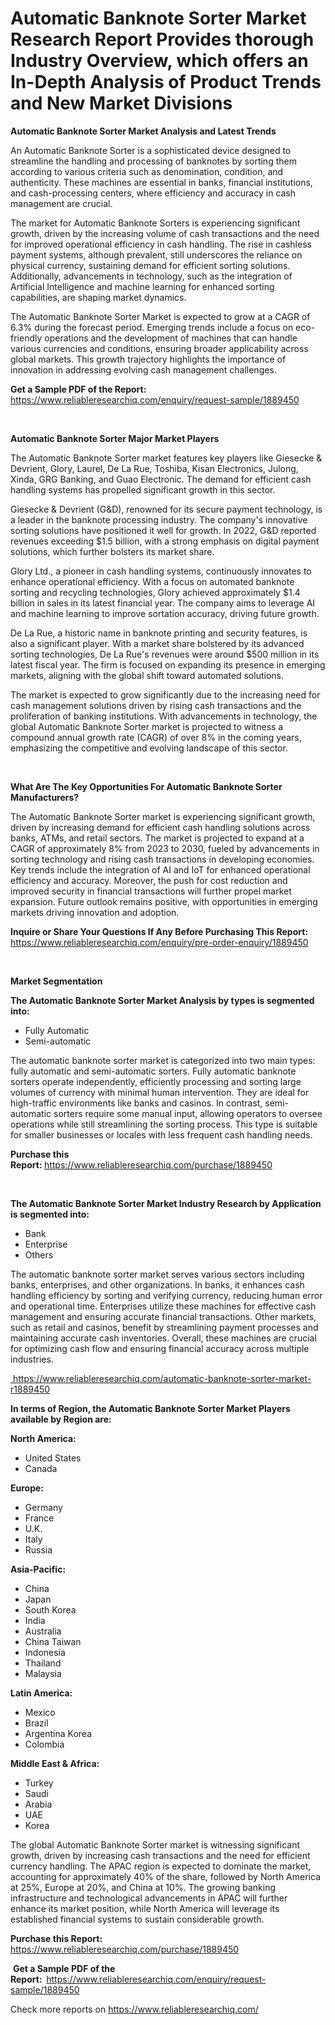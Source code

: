 <p><h1>Automatic Banknote Sorter Market Research Report Provides thorough Industry Overview, which offers an In-Depth Analysis of Product Trends and New Market Divisions</h1></p><p><strong>Automatic Banknote Sorter Market Analysis and Latest Trends</strong></p>
<p><p>An Automatic Banknote Sorter is a sophisticated device designed to streamline the handling and processing of banknotes by sorting them according to various criteria such as denomination, condition, and authenticity. These machines are essential in banks, financial institutions, and cash-processing centers, where efficiency and accuracy in cash management are crucial.</p><p>The market for Automatic Banknote Sorters is experiencing significant growth, driven by the increasing volume of cash transactions and the need for improved operational efficiency in cash handling. The rise in cashless payment systems, although prevalent, still underscores the reliance on physical currency, sustaining demand for efficient sorting solutions. Additionally, advancements in technology, such as the integration of Artificial Intelligence and machine learning for enhanced sorting capabilities, are shaping market dynamics.</p><p>The Automatic Banknote Sorter Market is expected to grow at a CAGR of 6.3% during the forecast period. Emerging trends include a focus on eco-friendly operations and the development of machines that can handle various currencies and conditions, ensuring broader applicability across global markets. This growth trajectory highlights the importance of innovation in addressing evolving cash management challenges.</p></p>
<p><strong>Get a Sample PDF of the Report:&nbsp;</strong> <a href="https://www.reliableresearchiq.com/enquiry/request-sample/1889450?utm_campaign=2291&utm_medium=2&utm_source=Github&utm_content=ia&utm_term=28032025&utm_id=automatic-banknote-sorter">https://www.reliableresearchiq.com/enquiry/request-sample/1889450</a></p>
<p>&nbsp;</p>
<p><strong>Automatic Banknote Sorter Major Market Players</strong></p>
<p><p>The Automatic Banknote Sorter market features key players like Giesecke & Devrient, Glory, Laurel, De La Rue, Toshiba, Kisan Electronics, Julong, Xinda, GRG Banking, and Guao Electronic. The demand for efficient cash handling systems has propelled significant growth in this sector.</p><p>Giesecke & Devrient (G&D), renowned for its secure payment technology, is a leader in the banknote processing industry. The company's innovative sorting solutions have positioned it well for growth. In 2022, G&D reported revenues exceeding $1.5 billion, with a strong emphasis on digital payment solutions, which further bolsters its market share.</p><p>Glory Ltd., a pioneer in cash handling systems, continuously innovates to enhance operational efficiency. With a focus on automated banknote sorting and recycling technologies, Glory achieved approximately $1.4 billion in sales in its latest financial year. The company aims to leverage AI and machine learning to improve sortation accuracy, driving future growth.</p><p>De La Rue, a historic name in banknote printing and security features, is also a significant player. With a market share bolstered by its advanced sorting technologies, De La Rue's revenues were around $500 million in its latest fiscal year. The firm is focused on expanding its presence in emerging markets, aligning with the global shift toward automated solutions.</p><p>The market is expected to grow significantly due to the increasing need for cash management solutions driven by rising cash transactions and the proliferation of banking institutions. With advancements in technology, the global Automatic Banknote Sorter market is projected to witness a compound annual growth rate (CAGR) of over 8% in the coming years, emphasizing the competitive and evolving landscape of this sector.</p></p>
<p>&nbsp;</p>
<p><strong>What Are The Key Opportunities For Automatic Banknote Sorter Manufacturers?</strong></p>
<p><p>The Automatic Banknote Sorter market is experiencing significant growth, driven by increasing demand for efficient cash handling solutions across banks, ATMs, and retail sectors. The market is projected to expand at a CAGR of approximately 8% from 2023 to 2030, fueled by advancements in sorting technology and rising cash transactions in developing economies. Key trends include the integration of AI and IoT for enhanced operational efficiency and accuracy. Moreover, the push for cost reduction and improved security in financial transactions will further propel market expansion. Future outlook remains positive, with opportunities in emerging markets driving innovation and adoption.</p></p>
<p><strong>Inquire or Share Your Questions If Any Before Purchasing This Report:</strong> <a href="https://www.reliableresearchiq.com/enquiry/pre-order-enquiry/1889450?utm_campaign=2291&utm_medium=2&utm_source=Github&utm_content=ia&utm_term=28032025&utm_id=automatic-banknote-sorter">https://www.reliableresearchiq.com/enquiry/pre-order-enquiry/1889450</a></p>
<p>&nbsp;</p>
<p><strong>Market Segmentation</strong></p>
<p><strong>The Automatic Banknote Sorter Market Analysis by types is segmented into:</strong></p>
<p><ul><li>Fully Automatic</li><li>Semi-automatic</li></ul></p>
<p><p>The automatic banknote sorter market is categorized into two main types: fully automatic and semi-automatic sorters. Fully automatic banknote sorters operate independently, efficiently processing and sorting large volumes of currency with minimal human intervention. They are ideal for high-traffic environments like banks and casinos. In contrast, semi-automatic sorters require some manual input, allowing operators to oversee operations while still streamlining the sorting process. This type is suitable for smaller businesses or locales with less frequent cash handling needs.</p></p>
<p><strong>Purchase this Report:&nbsp;</strong><a href="https://www.reliableresearchiq.com/purchase/1889450?utm_campaign=2291&utm_medium=2&utm_source=Github&utm_content=ia&utm_term=28032025&utm_id=automatic-banknote-sorter">https://www.reliableresearchiq.com/purchase/1889450</a></p>
<p>&nbsp;</p>
<p><strong>The Automatic Banknote Sorter Market Industry Research by Application is segmented into:</strong></p>
<p><ul><li>Bank</li><li>Enterprise</li><li>Others</li></ul></p>
<p><p>The automatic banknote sorter market serves various sectors including banks, enterprises, and other organizations. In banks, it enhances cash handling efficiency by sorting and verifying currency, reducing human error and operational time. Enterprises utilize these machines for effective cash management and ensuring accurate financial transactions. Other markets, such as retail and casinos, benefit by streamlining payment processes and maintaining accurate cash inventories. Overall, these machines are crucial for optimizing cash flow and ensuring financial accuracy across multiple industries.</p></p>
<p><a href="https://www.reliableresearchiq.com/automatic-banknote-sorter-market-r1889450?utm_campaign=2291&utm_medium=2&utm_source=Github&utm_content=ia&utm_term=28032025&utm_id=automatic-banknote-sorter">&nbsp;https://www.reliableresearchiq.com/automatic-banknote-sorter-market-r1889450</a></p>
<p><strong>In terms of Region, the Automatic Banknote Sorter Market Players available by Region are:</strong></p>
<p>
    <p> <strong> North America: </strong>
        <ul>
            <li>United States</li>
            <li>Canada</li>
        </ul>
        </p> 
    <p> <strong> Europe: </strong>
        <ul>
            <li>Germany</li>
            <li>France</li>
            <li>U.K.</li>
            <li>Italy</li>
            <li>Russia</li>
        </ul>
        </p> 
    <p> <strong> Asia-Pacific: </strong>
        <ul>
            <li>China</li>
            <li>Japan</li>
            <li>South Korea</li>
            <li>India</li>
            <li>Australia</li>
            <li>China Taiwan</li>
            <li>Indonesia</li>
            <li>Thailand</li>
            <li>Malaysia</li>
        </ul>
        </p> 
    <p> <strong> Latin America: </strong>
        <ul>
            <li>Mexico</li>
            <li>Brazil</li>
            <li>Argentina Korea</li>
            <li>Colombia</li>
        </ul>
        </p> 
    <p> <strong> Middle East & Africa: </strong>
        <ul>
            <li>Turkey</li>
            <li>Saudi</li>
            <li>Arabia</li>
            <li>UAE</li>
            <li>Korea</li>
        </ul>
    </p>
    </p>
<p><p>The global Automatic Banknote Sorter market is witnessing significant growth, driven by increasing cash transactions and the need for efficient currency handling. The APAC region is expected to dominate the market, accounting for approximately 40% of the share, followed by North America at 25%, Europe at 20%, and China at 10%. The growing banking infrastructure and technological advancements in APAC will further enhance its market position, while North America will leverage its established financial systems to sustain considerable growth.</p></p>
<p><strong>Purchase this Report: </strong><a href="https://www.reliableresearchiq.com/purchase/1889450?utm_campaign=2291&utm_medium=2&utm_source=Github&utm_content=ia&utm_term=28032025&utm_id=automatic-banknote-sorter">https://www.reliableresearchiq.com/purchase/1889450</a></p>
<p>&nbsp;<strong>Get a Sample PDF of the Report:&nbsp;&nbsp;</strong><a href="https://www.reliableresearchiq.com/enquiry/request-sample/1889450?utm_campaign=2291&utm_medium=2&utm_source=Github&utm_content=ia&utm_term=28032025&utm_id=automatic-banknote-sorter">https://www.reliableresearchiq.com/enquiry/request-sample/1889450</a></p>
<p><strong></strong></p>
<p>Check more reports on <a href="https://www.reliableresearchiq.com/?utm_campaign=2291&utm_medium=2&utm_source=Github&utm_content=ia&utm_term=28032025&utm_id=automatic-banknote-sorter">https://www.reliableresearchiq.com/</a></p>